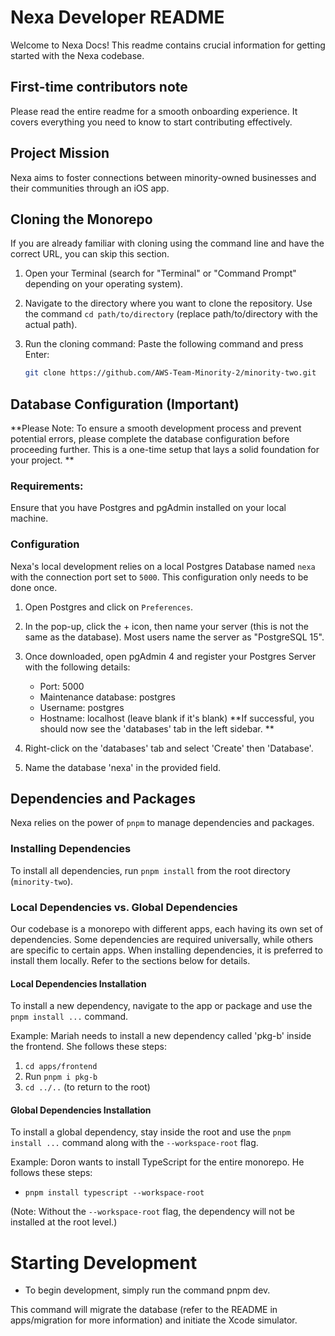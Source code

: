 # Nexa Developer README

Welcome to Nexa Docs!
This readme contains crucial information for getting started with the Nexa codebase.

## First-time contributors note

Please read the entire readme for a smooth onboarding experience. It covers everything you need to know to start contributing effectively.

## Project Mission

Nexa aims to foster connections between minority-owned businesses and their communities through an iOS app.

## Cloning the Monorepo

If you are already familiar with cloning using the command line and have the correct URL, you can skip this section.

1. Open your Terminal (search for "Terminal" or "Command Prompt" depending on your operating system).
2. Navigate to the directory where you want to clone the repository. Use the command `cd path/to/directory` (replace path/to/directory with the actual path).
3. Run the cloning command: Paste the following command and press Enter:

   ```bash
   git clone https://github.com/AWS-Team-Minority-2/minority-two.git
   ```

## Database Configuration (Important)

**Please Note: To ensure a smooth development process and prevent potential errors, please complete the database configuration before proceeding further. This is a one-time setup that lays a solid foundation for your project.
**

### Requirements:

Ensure that you have Postgres and pgAdmin installed on your local machine.

### Configuration

Nexa's local development relies on a local Postgres Database named `nexa` with the connection port set to `5000`. This configuration only needs to be done once.

1. Open Postgres and click on `Preferences`.
2. In the pop-up, click the + icon, then name your server (this is not the same as the database). Most users name the server as "PostgreSQL 15".
3. Once downloaded, open pgAdmin 4 and register your Postgres Server with the following details:

   - Port: 5000
   - Maintenance database: postgres
   - Username: postgres
   - Hostname: localhost (leave blank if it's blank)
     **If successful, you should now see the 'databases' tab in the left sidebar. **

4. Right-click on the 'databases' tab and select 'Create' then 'Database'.
5. Name the database 'nexa' in the provided field.

## Dependencies and Packages

Nexa relies on the power of `pnpm` to manage dependencies and packages.

### Installing Dependencies

To install all dependencies, run `pnpm install` from the root directory (`minority-two`).

### Local Dependencies vs. Global Dependencies

Our codebase is a monorepo with different apps, each having its own set of dependencies. Some dependencies are required universally, while others are specific to certain apps. When installing dependencies, it is preferred to install them locally. Refer to the sections below for details.

#### Local Dependencies Installation

To install a new dependency, navigate to the app or package and use the `pnpm install ...` command.

Example: Mariah needs to install a new dependency called 'pkg-b' inside the frontend. She follows these steps:

1. `cd apps/frontend`
2. Run `pnpm i pkg-b`
3. `cd ../..` (to return to the root)

#### Global Dependencies Installation

To install a global dependency, stay inside the root and use the `pnpm install ...` command along with the `--workspace-root` flag.

Example: Doron wants to install TypeScript for the entire monorepo. He follows these steps:

- `pnpm install typescript --workspace-root`

(Note: Without the `--workspace-root` flag, the dependency will not be installed at the root level.)

# Starting Development

- To begin development, simply run the command pnpm dev.

This command will migrate the database (refer to the README in apps/migration for more information) and initiate the Xcode simulator.
